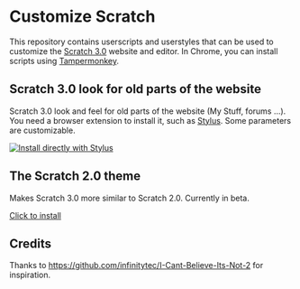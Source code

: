 # Customize Scratch

This repository contains userscripts and userstyles that can be used to customize the [Scratch 3.0](https://scratch.mit.edu/) website and editor. In Chrome, you can install scripts using [Tampermonkey](https://www.tampermonkey.net/).

## Scratch 3.0 look for old parts of the website

Scratch 3.0 look and feel for old parts of the website (My Stuff, forums ...). You need a browser extension to install it, such as [Stylus](https://chrome.google.com/webstore/detail/stylus/clngdbkpkpeebahjckkjfobafhncgmne). Some parameters are customizable.

[![Install directly with Stylus](https://img.shields.io/badge/Install%20directly%20with-Stylus-00adad.svg)](https://raw.githubusercontent.com/mxmou/customize-scratch/master/scratchr2.user.css)

## The Scratch 2.0 theme

Makes Scratch 3.0 more similar to Scratch 2.0. Currently in beta.

[Click to install](https://github.com/mxmou/customize-scratch/raw/master/scratch2Theme.user.js)

## Credits

Thanks to https://github.com/infinitytec/I-Cant-Believe-Its-Not-2 for inspiration.
